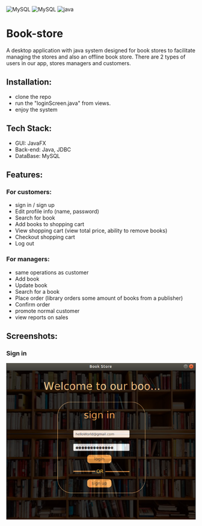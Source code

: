 ![MySQL](https://img.shields.io/badge/mysql-%2300f.svg?style=for-the-badge&logo=mysql&logoColor=white)
![MySQL](https://img.shields.io/badge/Java-%2300f.svg?style=for-the-badge&logo=mysql&logoColor=white)
![java](https://img.shields.io/badge/-Java-000?&logo=Java)
# Book-store
A desktop application with java system designed for book stores to facilitate managing the stores and also an offline book store.
There are 2 types of users in our app, stores managers and customers. 

## Installation:
* clone the repo 
* run the "loginScreen.java" from views.
* enjoy the system 

## Tech Stack: 
* GUI: JavaFX
* Back-end: Java, JDBC
* DataBase: MySQL

## Features:
### For customers:
* sign in / sign up
* Edit profile info (name, password)
* Search for book
* Add books to shopping cart
* View shopping cart (view total price, ability to remove books)
* Checkout shopping cart
* Log out

### For managers:
* same operations as customer
* Add book
* Update book
* Search for a book
* Place order (library orders some amount of books from a publisher)
* Confirm order
* promote normal customer
* view reports on sales

## Screenshots:
### Sign in
![SignIn](https://github.com/MichaelSamir75/Book-store/blob/main/ScreenShots/SignIn.png?raw=true)
